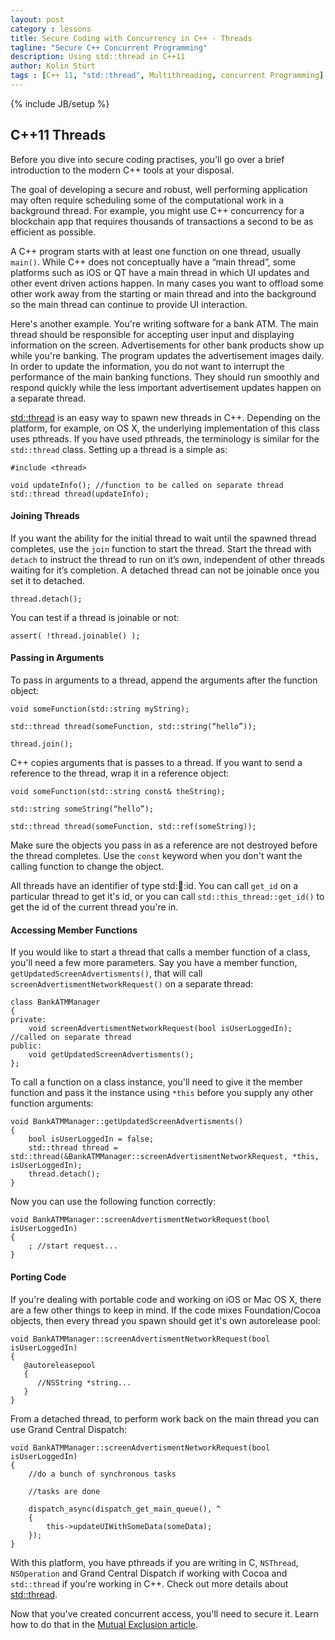 ```yaml
---
layout: post
category : lessons
title: Secure Coding with Concurrency in C++ - Threads
tagline: "Secure C++ Concurrent Programming"
description: Using std::thread in C++11
author: Kolin Stürt
tags : [C++ 11, "std::thread", Multithreading, concurrent Programming]
---
```

{% include JB/setup %}

## C++11 Threads

Before you dive into secure coding practises, you'll go over a brief introduction to the modern C++ tools at your disposal. 

The goal of developing a secure and robust, well performing application may often require scheduling some of the computational work in a background thread. For example, you might use C++ concurrency for a blockchain app that requires thousands of transactions a second to be as efficient as possible.

A C++ program starts with at least one function on one thread, usually `main()`. While C++ does not conceptually have a “main thread”, some platforms such as iOS or QT have a main thread in which UI updates and other event driven actions happen. In many cases you want to offload some other work away from the starting or main thread and into the background so the main thread can continue to provide UI interaction. 

Here's another example. You're writing software for a bank ATM. The main thread should be responsible for accepting user input and displaying information on the screen. Advertisements for other bank products show up while you're banking. The program updates the advertisement images daily. In order to update the information, you do not want to interrupt the performance of the main banking functions. They should run smoothly and respond quickly while the less important advertisement updates happen on a separate thread.

[std::thread](http://en.cppreference.com/w/cpp/thread/thread) is an easy way to spawn new threads in C++. Depending on the platform, for example, on OS X, the underlying implementation of this class uses pthreads. If you have used pthreads, the terminology is similar for the `std::thread` class. Setting up a thread is a simple as:

	#include <thread>

	void updateInfo(); //function to be called on separate thread 
	std::thread thread(updateInfo);

#### Joining Threads

If you want the ability for the initial thread to wait until the spawned thread completes, use the `join` function to start the thread. Start the thread with `detach` to instruct the thread to run on it’s own, independent of other threads waiting for it’s completion. A detached thread can not be joinable once you set it to detached.

	thread.detach();

You can test if a thread is joinable or not:

	assert( !thread.joinable() );
	
#### Passing in Arguments

To pass in arguments to a thread, append the arguments after the function object:

	void someFunction(std::string myString);
	
	std::thread thread(someFunction, std::string(“hello”));
	
	thread.join();

C++ copies arguments that is passes to a thread. If you want to send a reference to the thread, wrap it in a reference object:

	void someFunction(std::string const& theString);
	
	std::string someString(“hello”);
	
	std::thread thread(someFunction, std::ref(someString));

Make sure the objects you pass in as a reference are not destroyed before the thread completes. Use the `const` keyword when you don't want the calling function to change the object.

All threads have an identifier of type std::thread::id. You can call `get_id` on a particular thread to get it's id, or you can call `std::this_thread::get_id()` to get the id of the current thread you're in.

#### Accessing Member Functions

If you would like to start a thread that calls a member function of a class, you'll need a few more parameters. Say you have a member function, `getUpdatedScreenAdvertisments()`, that will call `screenAdvertismentNetworkRequest()` on a separate thread:

	class BankATMManager
	{
	private:
	    void screenAdvertismentNetworkRequest(bool isUserLoggedIn); //called on separate thread
	public:
	    void getUpdatedScreenAdvertisments();
	};



To call a function on a class instance, you'll need to give it the member function and pass it the instance using `*this` before you supply any other function arguments:

	void BankATMManager::getUpdatedScreenAdvertisments()
	{
	    bool isUserLoggedIn = false;
	    std::thread thread = std::thread(&BankATMManager::screenAdvertismentNetworkRequest, *this, isUserLoggedIn);
	    thread.detach();
	}

Now you can use the following function correctly:

	void BankATMManager::screenAdvertismentNetworkRequest(bool isUserLoggedIn)
	{
	    ; //start request...
	}

#### Porting Code

If you're dealing with portable code and working on iOS or Mac OS X, there are a few other things to keep in mind. If the code mixes Foundation/Cocoa objects, then every thread you spawn should get it's own autorelease pool:

	void BankATMManager::screenAdvertismentNetworkRequest(bool isUserLoggedIn)
	{
	   @autoreleasepool
	   {
	      //NSString *string...
	   }
	}

From a detached thread, to perform work back on the main thread you can use Grand Central Dispatch:
        
	void BankATMManager::screenAdvertismentNetworkRequest(bool isUserLoggedIn)
	{
		//do a bunch of synchronous tasks
		
		//tasks are done
		
		dispatch_async(dispatch_get_main_queue(), ^
		{
		    this->updateUIWithSomeData(someData);
		});
	}

With this platform, you have pthreads if you are writing in C, `NSThread`, `NSOperation` and Grand Central Dispatch if working with Cocoa and `std::thread` if you're working in C++. Check out more details about [std::thread](http://en.cppreference.com/w/cpp/thread/thread).

Now that you've created concurrent access, you'll need to secure it. Learn how to do that in the [Mutual Exclusion article](https://kolinsturt.github.io/lessons/2014/02/01/mutex).

